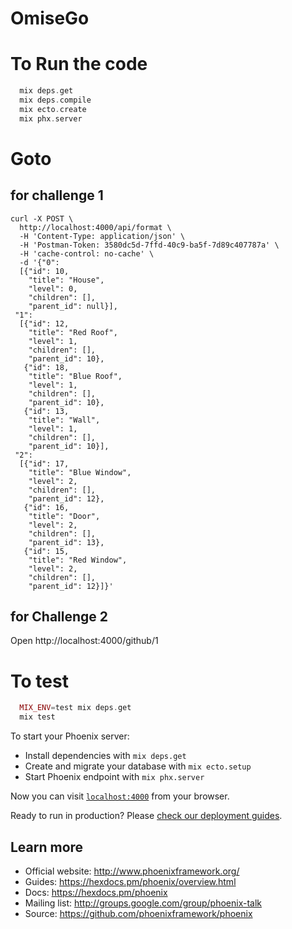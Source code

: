 # OmiseGo

# To Run the code
```elixir
  mix deps.get
  mix deps.compile
  mix ecto.create
  mix phx.server
```

# Goto
## for challenge 1
```
curl -X POST \
  http://localhost:4000/api/format \
  -H 'Content-Type: application/json' \
  -H 'Postman-Token: 3580dc5d-7ffd-40c9-ba5f-7d89c407787a' \
  -H 'cache-control: no-cache' \
  -d '{"0":
  [{"id": 10,
    "title": "House",
    "level": 0,
    "children": [],
    "parent_id": null}],
 "1":
  [{"id": 12,
    "title": "Red Roof",
    "level": 1,
    "children": [],
    "parent_id": 10},
   {"id": 18,
    "title": "Blue Roof",
    "level": 1,
    "children": [],
    "parent_id": 10},
   {"id": 13,
    "title": "Wall",
    "level": 1,
    "children": [],
    "parent_id": 10}],
 "2":
  [{"id": 17,
    "title": "Blue Window",
    "level": 2,
    "children": [],
    "parent_id": 12},
   {"id": 16,
    "title": "Door",
    "level": 2,
    "children": [],
    "parent_id": 13},
   {"id": 15,
    "title": "Red Window",
    "level": 2,
    "children": [],
    "parent_id": 12}]}'
```
## for Challenge 2
Open http://localhost:4000/github/1


# To test
```elixir
  MIX_ENV=test mix deps.get
  mix test
```

To start your Phoenix server:

  * Install dependencies with `mix deps.get`
  * Create and migrate your database with `mix ecto.setup`
  * Start Phoenix endpoint with `mix phx.server`

Now you can visit [`localhost:4000`](http://localhost:4000) from your browser.

Ready to run in production? Please [check our deployment guides](https://hexdocs.pm/phoenix/deployment.html).

## Learn more

  * Official website: http://www.phoenixframework.org/
  * Guides: https://hexdocs.pm/phoenix/overview.html
  * Docs: https://hexdocs.pm/phoenix
  * Mailing list: http://groups.google.com/group/phoenix-talk
  * Source: https://github.com/phoenixframework/phoenix
